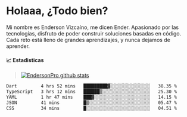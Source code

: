 
# Holaaa, ¿Todo bien?

Mi nombre es Enderson Vizcaíno, me dicen Ender. Apasionado por las tecnologías, disfruto de poder construir soluciones basadas en código. Cada reto está lleno de grandes aprendizajes, y nunca dejamos de aprender. 

#### :chart_with_upwards_trend: Estadisticas
> [![EndersonPro github stats](https://github-readme-stats.vercel.app/api?username=endersonpro&theme=vue-dark&show_icons=true)](https://github.com/anuraghazra/github-readme-stats) 


<!--START_SECTION:waka-->

```txt
Dart         4 hrs 52 mins   █████████▓░░░░░░░░░░░░░░░   38.35 %
TypeScript   3 hrs 12 mins   ██████▒░░░░░░░░░░░░░░░░░░   25.30 %
YAML         1 hr 47 mins    ███▓░░░░░░░░░░░░░░░░░░░░░   14.15 %
JSON         41 mins         █▒░░░░░░░░░░░░░░░░░░░░░░░   05.47 %
CSS          34 mins         █░░░░░░░░░░░░░░░░░░░░░░░░   04.51 %
```

<!--END_SECTION:waka-->

[website]: https://endersonpro.github.io/portfolio/
[twitter]: https://twitter.com/endersonj_
[youtube]: https://youtube.com/ByEnderson
[instagram]: https://instagram.com/endersonvizc
[linkedin]: https://www.linkedin.com/in/enderson-vizcaino-2aa927175/
